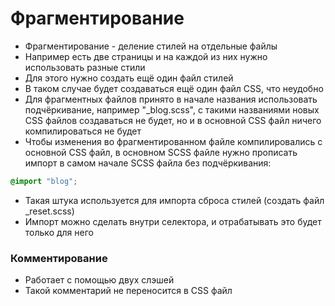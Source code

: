 # Фрагментирование

- Фрагментирование - деление стилей на отдельные файлы
- Например есть две страницы и на каждой из них нужно использовать разные стили
- Для этого нужно создать ещё один файл стилей
- В таком случае будет создаваться ещё один файл CSS, что неудобно
- Для фрагментных файлов принято в начале названия использовать подчёркивание, например "_blog.scss", с такими названиями новых CSS файлов создаваться не будет, но и в основной CSS файл ничего компилироваться не будет
- Чтобы изменения во фрагментированном файле компилировались с основной CSS файл, в основном SCSS файле нужно прописать импорт в самом начале SCSS файла без подчёркивания:

```scss
@import "blog";
```

- Такая штука используется для импорта сброса стилей (создать файл _reset.scss)
- Импорт можно сделать внутри селектора, и отрабатывать это будет только для него

### Комментирование 

- Работает с помощью двух слэшей
- Такой комментарий не переносится в CSS файл